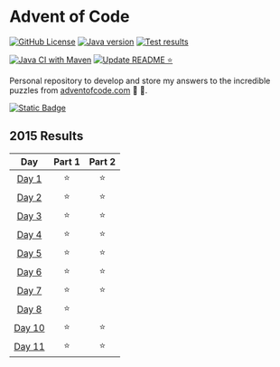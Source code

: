 # Advent of Code

[![GitHub License][badge_license]][file_license]
[![Java version][badge_java_version]]()
[![Test results][badge_test_results]][actions_tests]

[![Java CI with Maven][badge_actions_build]][actions_build]
[![Update README ⭐][badge_actions_update_readme]][actions_update_readme]

Personal repository to develop
and store my answers to the incredible puzzles from [adventofcode.com][adventofcode] 🎄 🎅.

[![Static Badge][badge_stars_2015]]()

[//]: # (@formatter:off)

<!--- advent_readme_stars table --->
## 2015 Results

| Day | Part 1 | Part 2 |
| :---: | :---: | :---: |
| [Day 1](https://adventofcode.com/2015/day/1) | ⭐ | ⭐ |
| [Day 2](https://adventofcode.com/2015/day/2) | ⭐ | ⭐ |
| [Day 3](https://adventofcode.com/2015/day/3) | ⭐ | ⭐ |
| [Day 4](https://adventofcode.com/2015/day/4) | ⭐ | ⭐ |
| [Day 5](https://adventofcode.com/2015/day/5) | ⭐ | ⭐ |
| [Day 6](https://adventofcode.com/2015/day/6) | ⭐ | ⭐ |
| [Day 7](https://adventofcode.com/2015/day/7) | ⭐ | ⭐ |
| [Day 8](https://adventofcode.com/2015/day/8) | ⭐ |   |
| [Day 10](https://adventofcode.com/2015/day/10) | ⭐ | ⭐ |
| [Day 11](https://adventofcode.com/2015/day/11) | ⭐ | ⭐ |
<!--- advent_readme_stars table --->

[adventofcode]: https://adventofcode.com/

[file_license]: https://github.com/kevin-belellou/advent-of-code/blob/main/LICENSE

[actions_tests]: https://github.com/kevin-belellou/advent-of-code/actions/workflows/maven.yml?query=branch%3Amain
[actions_build]: https://github.com/kevin-belellou/advent-of-code/actions/workflows/maven.yml
[actions_update_readme]: https://github.com/kevin-belellou/advent-of-code/actions/workflows/update-readme-stars.yml

[badge_license]: https://img.shields.io/github/license/kevin-belellou/advent-of-code?style=plastic
[badge_java_version]: https://img.shields.io/badge/Java-21-blue?style=plastic
[badge_test_results]: https://img.shields.io/endpoint?url=https%3A%2F%2Fgist.githubusercontent.com%2Fkevin-belellou%2Fb215880fcc3b1db343bccd1147ed9c06%2Fraw%2Fadvent-of-code-junit-tests.json&style=plastic
[badge_actions_build]: https://github.com/kevin-belellou/advent-of-code/actions/workflows/maven.yml/badge.svg?branch=main
[badge_actions_update_readme]: https://github.com/kevin-belellou/advent-of-code/actions/workflows/update-readme-stars.yml/badge.svg?branch=main
[badge_stars_2015]: https://img.shields.io/badge/%E2%AD%90_in_2015-19_%2F_50-yellow

[//]: # (@formatter:on)
